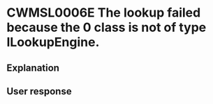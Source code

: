 # CWMSL0006E The lookup failed because the 0 class is not of type ILookupEngine.

## Explanation

## User response